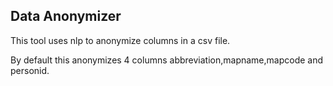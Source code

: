 ## **Data Anonymizer**

This tool uses nlp to anonymize columns in a csv file.

By default this anonymizes 4 columns abbreviation,mapname,mapcode and personid.